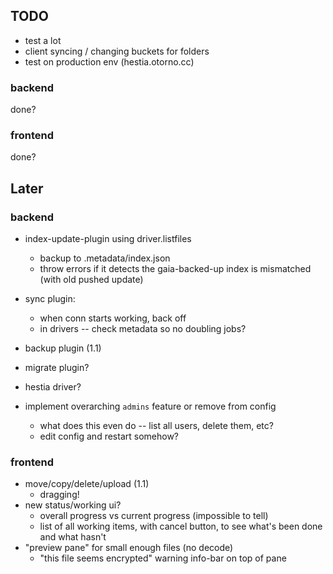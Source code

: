 ## TODO

- test a lot
 - client syncing / changing buckets for folders
- test on production env (hestia.otorno.cc)

### backend

done?

### frontend

done?

## Later

### backend

- index-update-plugin using driver.listfiles
  - backup to .metadata/index.json
  - throw errors if it detects the gaia-backed-up index is mismatched (with old pushed update)

- sync plugin:
  - when conn starts working, back off
  - in drivers -- check metadata so no doubling jobs?

- backup plugin (1.1)
- migrate plugin?
- hestia driver?

- implement overarching  `admins` feature or remove from config
  - what does this even do -- list all users, delete them, etc?
  - edit config and restart somehow?

### frontend

- move/copy/delete/upload (1.1)
  - dragging!
- new status/working ui?
  - overall progress vs current progress (impossible to tell)
  - list of all working items, with cancel button, to see what's been done and what hasn't
- "preview pane" for small enough files (no decode)
  - "this file seems encrypted" warning info-bar on top of pane
